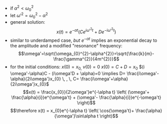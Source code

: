 - if $\alpha^2<\omega_0^2$
- let $\omega'^{2} =\omega_{0}^{2}-\alpha^{2}$
- general solution: $$x(t)= e^{-\alpha t}(Ce^{i\omega'^{2}t}+De^{-i\omega'^{2}t})$$
- similar to underdamped case, *but* $e^{-\alpha t}$ implies an exponential decay to the amplitude and a modified "resonance" frequency: $$\omega'=\sqrt{\omega_{0}^{2}-\alpha^{2}}=\sqrt{\frac{k}{m}- \frac{\gamma^{2}}{4m^{2}}}$$
- for the initial conditions: $x(0)=x_{0,}\;v(0)=0$
		$x(0)=C+D=x_0$
		$(i \omega'-\alpha)C - (i\omega'D + \alpha)=0 \implies D= \frac{i\omega'-\alpha}{2i\omega'}x_{0} \, , \, C= \frac{i\omega'+\alpha}{2i\omega'}x_{0}$ 
		$$x(t) = \frac{x_{0}}{2\omega'}e^{-\alpha t} \left( (\omega'+ \frac{\alpha}{i})e^{\omega't} + (\omega'- \frac{\alpha}{i})e^{-\omega't} \right)$$
		$$\therefore x(t) = x_{0}e^{-\alpha t} \left( \cos{\omega't}+ \frac{\alpha}{\omega'}\sin\alpha t \right)$$ 